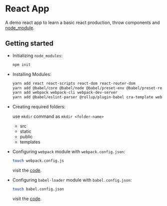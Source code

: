 # React App

A demo react app to learn a basic react production, throw components and [node_module](./src/components).

## Getting started

- Initializing `node_modules`:

  ```bash
  npm init
  ```

- Installing Modules:

  ```bash
  yarn add react react-scripts react-dom react-router-dom
  yarn add @babel/core @babel/node @babel/preset-env @babel/preset-react @babel/plugin-proposal-class-properties babel-loader
  yarn add webpack webpack-cli webpack-dev-server
  yarn add @babel/eslint-parser @rollup/plugin-babel cra-template web-vitals joi less
  ```

- Creating required folders:

  use `mkdir` command as `mkdir <folder-name>`

  - src
  - static
  - public
  - templates

- Configuring `webpack` module with `webpack.config.json`:

  ```bash
  touch webpack.config.js
  ```

  visit the [code](./webpack.config.js).

- Configuring `babel-loader` module with `babel.config.json`:

  ```bash
  touch babel.config.json
  ```

  visit the [code](./babel.config.json).
